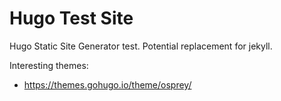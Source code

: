 # Hugo Test Site
Hugo Static Site Generator test. Potential replacement for jekyll.

Interesting themes:
- <https://themes.gohugo.io/theme/osprey/>
